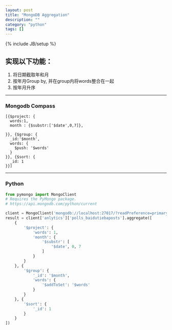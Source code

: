 ```yaml
---
layout: post
title: "MongoDB Aggregation"
description: ""
category: "python"
tags: []
---
```

{% include JB/setup %}

## 实现以下功能：
1. 将日期截取年和月
2. 按年月Group by, 并在group内将words整合在一起
3. 按年月升序

-----
### Mongodb Compass
```
[{$project: {
  words:1,
  month : {$substr:['$date',0,7]}, 

}}, {$group: {
  _id:'$month',
  words: {
    $push: '$words'
  }
}}, {$sort: {
  _id: 1
}}]
```
----
### Python
```python
from pymongo import MongoClient
# Requires the PyMongo package.
# https://api.mongodb.com/python/current

client = MongoClient('mongodb://localhost:27017/?readPreference=primary&appname=MongoDB%20Compass&directConnection=true&ssl=false')
result = client['anlytics']['polls_baidutiebaposts'].aggregate([
    {
        '$project': {
            'words': 1, 
            'month': {
                '$substr': [
                    '$date', 0, 7
                ]
            }
        }
    }, {
        '$group': {
            '_id': '$month', 
            'words': {
                '$addToSet': '$words'
            }
        }
    }, {
        '$sort': {
            '_id': 1
        }
    }
])
```